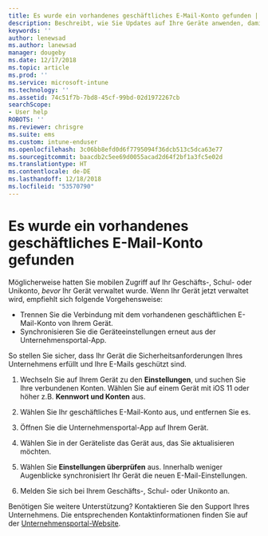 ```yaml
---
title: Es wurde ein vorhandenes geschäftliches E-Mail-Konto gefunden | Microsoft-Dokumentation
description: Beschreibt, wie Sie Updates auf Ihre Geräte anwenden, damit Sie wieder auf Ihre Geschäfts-, Schul- oder Uni-E-Mail zugreifen können.
keywords: ''
author: lenewsad
ms.author: lanewsad
manager: dougeby
ms.date: 12/17/2018
ms.topic: article
ms.prod: ''
ms.service: microsoft-intune
ms.technology: ''
ms.assetid: 74c51f7b-7bd8-45cf-99bd-02d1972267cb
searchScope:
- User help
ROBOTS: ''
ms.reviewer: chrisgre
ms.suite: ems
ms.custom: intune-enduser
ms.openlocfilehash: 3c06bb8efd0d6f7795094f36dcb513c5dca63e77
ms.sourcegitcommit: baacdb2c5ee69d0055acad2d64f2bf1a3fc5e02d
ms.translationtype: HT
ms.contentlocale: de-DE
ms.lasthandoff: 12/18/2018
ms.locfileid: "53570790"
---
```

# <a name="an-existing-company-email-account-was-found"></a>Es wurde ein vorhandenes geschäftliches E-Mail-Konto gefunden

Möglicherweise hatten Sie mobilen Zugriff auf Ihr Geschäfts-, Schul- oder Unikonto, *bevor* Ihr Gerät verwaltet wurde. Wenn Ihr Gerät jetzt verwaltet wird, empfiehlt sich folgende Vorgehensweise:

* Trennen Sie die Verbindung mit dem vorhandenen geschäftlichen E-Mail-Konto von Ihrem Gerät.
* Synchronisieren Sie die Geräteeinstellungen erneut aus der Unternehmensportal-App.  

So stellen Sie sicher, dass Ihr Gerät die Sicherheitsanforderungen Ihres Unternehmens erfüllt und Ihre E-Mails geschützt sind.

1.  Wechseln Sie auf Ihrem Gerät zu den **Einstellungen**, und suchen Sie Ihre verbundenen Konten. Wählen Sie auf einem Gerät mit iOS 11 oder höher z.B. **Kennwort und Konten** aus.
 
2. Wählen Sie Ihr geschäftliches E-Mail-Konto aus, und entfernen Sie es.

3. Öffnen Sie die Unternehmensportal-App auf Ihrem Gerät.  

4. Wählen Sie in der Geräteliste das Gerät aus, das Sie aktualisieren möchten.

5. Wählen Sie **Einstellungen überprüfen** aus. Innerhalb weniger Augenblicke synchronisiert Ihr Gerät die neuen E-Mail-Einstellungen.

6. Melden Sie sich bei Ihrem Geschäfts-, Schul- oder Unikonto an.

Benötigen Sie weitere Unterstützung? Kontaktieren Sie den Support Ihres Unternehmens. Die entsprechenden Kontaktinformationen finden Sie auf der [Unternehmensportal-Website](https://go.microsoft.com/fwlink/?linkid=2010980).
